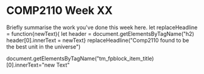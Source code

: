# COMP2110 Week XX

Briefly summarise the work you've done this week here.
let replaceHeadline = function{newText){
    let header = document.getElementsByTagName("h2)
header[0].innerText = newText}
replaceHeadline("Comp2110 found to be the best unit in the universe")

document.getElementsByTagName("tm_fpblock_item_title)[0].innerText="new Text"

